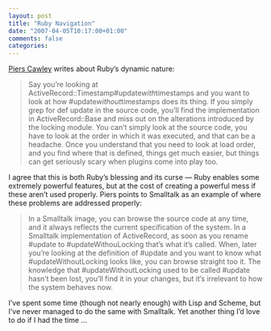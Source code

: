 ```yaml
---
layout: post
title: "Ruby Navigation"
date: "2007-04-05T10:17:00+01:00"
comments: false
categories: 
---
```


<p><a href="http://www.bofh.org.uk/articles/2007/04/04/the-yes-is-no-problem">Piers Cawley</a> writes about Ruby&#8217;s dynamic nature:</p>

<blockquote>
<p>Say you&#8217;re looking at ActiveRecord::Timestamp#update<em>with</em>timestamps and you want to look at how #update<em>without</em>timestamps does its thing. If you simply grep for def update in the source code, you&#8217;ll find the implementation in ActiveRecord::Base and miss out on the alterations introduced by the locking module. You can&#8217;t simply look at the source code, you have to look at the order in which it was executed, and that can be a headache. Once you understand that you need to look at load order, and you find where that is defined, things get much easier, but things can get seriously scary when plugins come into play too.</p>
</blockquote>

<p>I agree that this is both Ruby&#8217;s blessing and its curse &#8212; Ruby enables some extremely powerful features, but at the cost of creating a powerful mess if these aren&#8217;t used properly. Piers points to Smalltalk as an example of where these problems are addressed properly:</p>

<blockquote>
<p>In a Smalltalk image, you can browse the source code at any time, and it always reflects the current specification of the system. In a Smalltalk implementation of ActiveRecord, as soon as you rename #update to #updateWithouLocking that&#8217;s what it&#8217;s called. When, later you&#8217;re looking at the definition of #update and you want to know what #updateWithoutLocking looks like, you can browse straight too it. The knowledge that #updateWithoutLocking used to be called #update hasn&#8217;t been lost, you&#8217;ll find it in your changes, but it&#8217;s irrelevant to how the system behaves now.</p>
</blockquote>

<p>I&#8217;ve spent some time (though not nearly enough) with Lisp and Scheme, but I&#8217;ve never managed to do the same with Smalltalk. Yet another thing I&#8217;d love to do if I had the time &#8230;</p>


